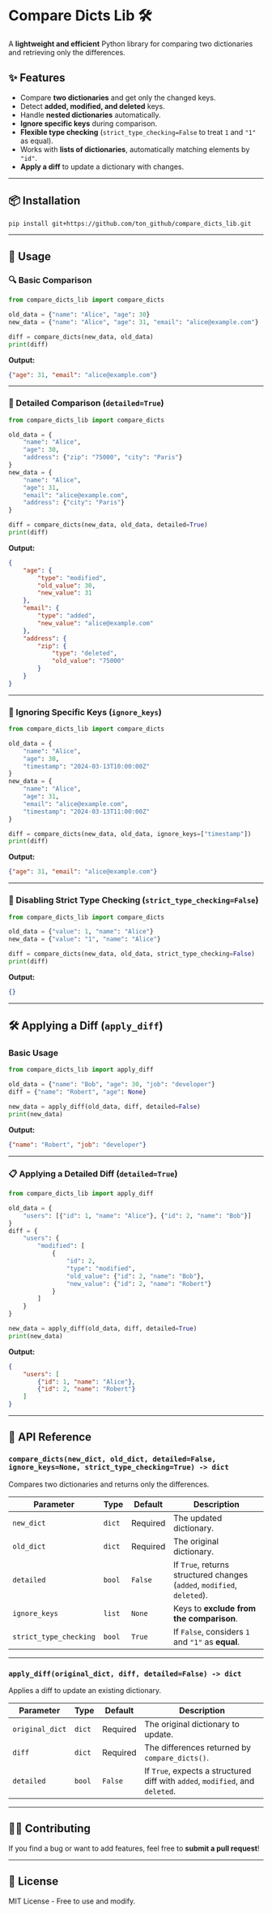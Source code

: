 # **Compare Dicts Lib** 🛠️  

A **lightweight and efficient** Python library for comparing two dictionaries and retrieving only the differences.

## **✨ Features**
- Compare **two dictionaries** and get only the changed keys.
- Detect **added, modified, and deleted** keys.
- Handle **nested dictionaries** automatically.
- **Ignore specific keys** during comparison.
- **Flexible type checking** (`strict_type_checking=False` to treat `1` and `"1"` as equal).
- Works with **lists of dictionaries**, automatically matching elements by `"id"`.
- **Apply a diff** to update a dictionary with changes.

---

## **📦 Installation**
```sh
pip install git+https://github.com/ton_github/compare_dicts_lib.git
```

---

## **🚀 Usage**

### **🔍 Basic Comparison**
```python
from compare_dicts_lib import compare_dicts

old_data = {"name": "Alice", "age": 30}
new_data = {"name": "Alice", "age": 31, "email": "alice@example.com"}

diff = compare_dicts(new_data, old_data)
print(diff)
```
**Output:**
```json
{"age": 31, "email": "alice@example.com"}
```

---

### **📑 Detailed Comparison (`detailed=True`)**
```python
from compare_dicts_lib import compare_dicts

old_data = {
    "name": "Alice",
    "age": 30,
    "address": {"zip": "75000", "city": "Paris"}
}
new_data = {
    "name": "Alice",
    "age": 31,
    "email": "alice@example.com",
    "address": {"city": "Paris"}
}

diff = compare_dicts(new_data, old_data, detailed=True)
print(diff)
```
**Output:**
```json
{
    "age": {
        "type": "modified",
        "old_value": 30,
        "new_value": 31
    },
    "email": {
        "type": "added",
        "new_value": "alice@example.com"
    },
    "address": {
        "zip": {
            "type": "deleted",
            "old_value": "75000"
        }
    }
}
```

---

### **🎯 Ignoring Specific Keys (`ignore_keys`)**
```python
from compare_dicts_lib import compare_dicts

old_data = {
    "name": "Alice",
    "age": 30,
    "timestamp": "2024-03-13T10:00:00Z"
}
new_data = {
    "name": "Alice",
    "age": 31,
    "email": "alice@example.com",
    "timestamp": "2024-03-13T11:00:00Z"
}

diff = compare_dicts(new_data, old_data, ignore_keys=["timestamp"])
print(diff)
```
**Output:**
```json
{"age": 31, "email": "alice@example.com"}
```

---

### **🔢 Disabling Strict Type Checking (`strict_type_checking=False`)**
```python
from compare_dicts_lib import compare_dicts

old_data = {"value": 1, "name": "Alice"}
new_data = {"value": "1", "name": "Alice"}

diff = compare_dicts(new_data, old_data, strict_type_checking=False)
print(diff)
```
**Output:**
```json
{}
```

---

## **🛠️ Applying a Diff (`apply_diff`)**
### **Basic Usage**
```python
from compare_dicts_lib import apply_diff

old_data = {"name": "Bob", "age": 30, "job": "developer"}
diff = {"name": "Robert", "age": None}

new_data = apply_diff(old_data, diff, detailed=False)
print(new_data)
```
**Output:**
```json
{"name": "Robert", "job": "developer"}
```

---

### **📋 Applying a Detailed Diff (`detailed=True`)**
```python
from compare_dicts_lib import apply_diff

old_data = {
    "users": [{"id": 1, "name": "Alice"}, {"id": 2, "name": "Bob"}]
}
diff = {
    "users": {
        "modified": [
            {
                "id": 2,
                "type": "modified",
                "old_value": {"id": 2, "name": "Bob"},
                "new_value": {"id": 2, "name": "Robert"}
            }
        ]
    }
}

new_data = apply_diff(old_data, diff, detailed=True)
print(new_data)
```
**Output:**
```json
{
    "users": [
        {"id": 1, "name": "Alice"},
        {"id": 2, "name": "Robert"}
    ]
}
```

---

## **📖 API Reference**
### **`compare_dicts(new_dict, old_dict, detailed=False, ignore_keys=None, strict_type_checking=True) -> dict`**
Compares two dictionaries and returns only the differences.

| Parameter              | Type       | Default | Description |
|------------------------|-----------|---------|-------------|
| `new_dict`            | `dict`    | Required | The updated dictionary. |
| `old_dict`            | `dict`    | Required | The original dictionary. |
| `detailed`            | `bool`    | `False`  | If `True`, returns structured changes (`added`, `modified`, `deleted`). |
| `ignore_keys`         | `list`    | `None`   | Keys to **exclude from the comparison**. |
| `strict_type_checking`| `bool`    | `True`   | If `False`, considers `1` and `"1"` as **equal**. |

---

### **`apply_diff(original_dict, diff, detailed=False) -> dict`**
Applies a diff to update an existing dictionary.

| Parameter   | Type    | Default | Description |
|------------|--------|---------|-------------|
| `original_dict` | `dict` | Required | The original dictionary to update. |
| `diff`     | `dict` | Required | The differences returned by `compare_dicts()`. |
| `detailed` | `bool` | `False`  | If `True`, expects a structured diff with `added`, `modified`, and `deleted`. |

---

## **👨‍💻 Contributing**
If you find a bug or want to add features, feel free to **submit a pull request**!

---

## **📜 License**
MIT License - Free to use and modify.
